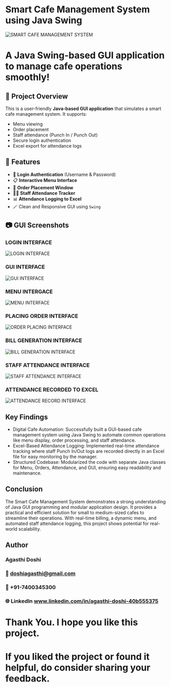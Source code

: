 # Smart Cafe Management System using Java Swing 
![SMART CAFE MANAGEMENT SYSTEM](https://github.com/AgasthiDoshi/Smart_Cafe/blob/main/Logos.png)
# A Java Swing-based GUI application to manage cafe operations smoothly!
## 🚀 Project Overview
This is a user-friendly **Java-based GUI application** that simulates a smart cafe management system. It supports:
- Menu viewing
- Order placement
- Staff attendance (Punch In / Punch Out)
- Secure login authentication
- Excel export for attendance logs
## 📌 Features
- 🔐 **Login Authentication** (Username & Password)
- 📋 **Interactive Menu Interface**
- 🛒 **Order Placement Window**
- 🧑‍💼 **Staff Attendance Tracker**
- 📊 **Attendance Logging to Excel**
- 🪄 Clean and Responsive GUI using `Swing`
## 📷 GUI Screenshots
### LOGIN INTERFACE 
![LOGIN INTERFACE](https://github.com/AgasthiDoshi/Smart_Cafe/blob/main/LOGININTERFACE.png)
### GUI INTERFACE 
![GUI INTERFACE](https://github.com/AgasthiDoshi/Smart_Cafe/blob/main/GUI_INTERFACE.png)
### MENU INTERGACE 
![MENU INTERFACE](https://github.com/AgasthiDoshi/Smart_Cafe/blob/main/MENU.png)
### PLACING ORDER INTERFACE 
![ORDER PLACING INTERFACE](https://github.com/AgasthiDoshi/Smart_Cafe/blob/main/ORDER_PLACING.png)
### BILL GENERATION INTERFACE 
![BILL GENERATION INTERFACE](https://github.com/AgasthiDoshi/Smart_Cafe/blob/main/BILL_GENERATION.png)
### STAFF ATTENDANCE INTERFACE 
![STAFF ATTENDANCE INTERFACE](https://github.com/AgasthiDoshi/Smart_Cafe/blob/main/ATTENDANCE_STAFF.png)
### ATTENDANCE RECORDED TO EXCEL 
![ATTENDANCE RECORD INTERFACE](https://github.com/AgasthiDoshi/Smart_Cafe/blob/main/Attendace_Record.png)
## Key Findings 
- Digital Cafe Automation: Successfully built a GUI-based cafe management system using Java Swing to automate common operations like menu display, order processing, and staff attendance.
- Excel-Based Attendance Logging: Implemented real-time attendance tracking where staff Punch In/Out logs are recorded directly in an Excel file for easy monitoring by the manager.
- Structured Codebase: Modularized the code with separate Java classes for Menu, Orders, Attendance, and GUI, ensuring easy readability and maintenance.
## Conclusion
The Smart Cafe Management System demonstrates a strong understanding of Java GUI programming and modular application design. It provides a practical and efficient solution for small to medium-sized cafes to streamline their operations. With real-time billing, a dynamic menu, and automated staff attendance logging, this project shows potential for real-world scalability.
## Author
### Agasthi Doshi
### 📧 doshiagasthi@gmail.com
### 📱 +91-7400345300
### 🌐 LinkedIn www.linkedin.com/in/agasthi-doshi-40b555375

# Thank You. I hope you like this project.
# If you liked the project or found it helpful, do consider sharing your feedback.
  

